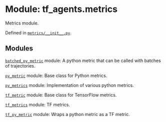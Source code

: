 <div itemscope itemtype="http://developers.google.com/ReferenceObject">
<meta itemprop="name" content="tf_agents.metrics" />
<meta itemprop="path" content="Stable" />
</div>

# Module: tf_agents.metrics

Metrics module.



Defined in [`metrics/__init__.py`](https://github.com/tensorflow/agents/tree/master/tf_agents/metrics/__init__.py).

<!-- Placeholder for "Used in" -->


## Modules

[`batched_py_metric`](../tf_agents/metrics/batched_py_metric.md) module: A python metric that can be called with batches of trajectories.

[`py_metric`](../tf_agents/metrics/py_metric.md) module: Base class for Python metrics.

[`py_metrics`](../tf_agents/metrics/py_metrics.md) module: Implementation of various python metrics.

[`tf_metric`](../tf_agents/metrics/tf_metric.md) module: Base class for TensorFlow metrics.

[`tf_metrics`](../tf_agents/metrics/tf_metrics.md) module: TF metrics.

[`tf_py_metric`](../tf_agents/metrics/tf_py_metric.md) module: Wraps a python metric as a TF metric.

